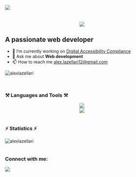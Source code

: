 <img align='righ' src="https://visitor-badge.laobi.icu/badge?page_id=alexlazellari.alexlazellari">

<h1 align="center">
  <img src="https://readme-typing-svg.herokuapp.com/?font=Robot&size=35&center=true&vCenter=true&width500&height=70&duration=4000&lines=Hi+👋,;+I'm+Alex+Lazellari;" />
</h1>

<h2 align="left">A passionate web developer</h2>

<ul>
  <li>
    🔭 I’m currently working on <a href="https://www.strath.ac.uk/">Digital Accessibility Compliance</a>
  </li>
  <li>
    💬 Ask me about <strong>Web development</strong>
  </li>
  <li>
    📫 How to reach me <a href="mailto:alex.lazellari@gmail.com">alex.lazellari12@gmail.com</a>
  </li>
</ul>
<p>
  <img src="https://github-readme-stats.vercel.app/api/top-langs?username=alexlazellari&amp;show_icons=true&amp;locale=en&amp;layout=compact" alt="alexlazellari">
</p>

<br>

<h3 align="left">⚒️ Languages and Tools ⚒️</h3>
<div align="center">
  <a href="https://skillicons.dev">
    <img src="https://skillicons.dev/icons?i=typescript,javascript,react,nestjs,nodejs,expressjs,mongodb,github,python,java"/><br>
    <img src="https://skillicons.dev/icons?i=bootstrap,mui,mysql,html,css,vscode,git,docker"/>
  </a>
</div>

<br>

<h3>⚡ Statistics ⚡</h3>
<div>
  <img src="https://github-readme-streak-stats.herokuapp.com/?user=alexlazellari" alt="alexlazellari">
</div>

<br>

<h3 align="left">Connect with me:</h3>
<p align="left">
  <a href="https://www.linkedin.com/in/alex-lazellari/" target="blank">
    <img src="https://img.shields.io/badge/LinkedIn-0077B5?style=for-the-badge&logo=linkedin&logoColor=white" target="_blank" />
  </a>
</p>
